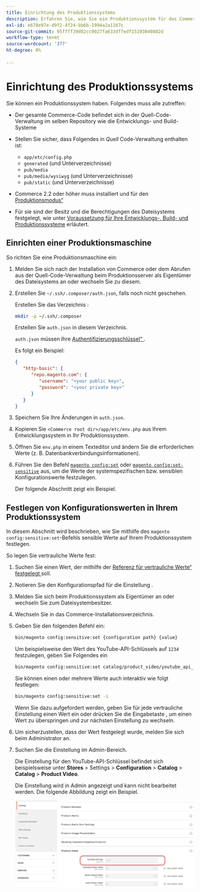 ```yaml
---
title: Einrichtung des Produktionssystems
description: Erfahren Sie, wie Sie ein Produktionssystem für das Commerce-Programm einrichten.
exl-id: e678e97e-d9f2-4f24-bb6b-1994a2a1167c
source-git-commit: 95ffff39d82cc9027fa633dffedf15193040802d
workflow-type: tm+mt
source-wordcount: '377'
ht-degree: 0%

---
```


# Einrichtung des Produktionssystems

Sie können ein Produktionssystem haben. Folgendes muss alle zutreffen:

- Der gesamte Commerce-Code befindet sich in der Quell-Code-Verwaltung im selben Repository wie die Entwicklungs- und Build-Systeme
- Stellen Sie sicher, dass Folgendes in _Quell_ Code-Verwaltung enthalten ist:

   - `app/etc/config.php`
   - `generated` (und Unterverzeichnisse)
   - `pub/media`
   - `pub/media/wysiwyg` (und Unterverzeichnisse)
   - `pub/static` (und Unterverzeichnisse)

- Commerce 2.2 oder höher muss installiert und für den [Produktionsmodus“ ](../bootstrap/application-modes.md#production-mode)
- Für sie sind der Besitz und die Berechtigungen des Dateisystems festgelegt, wie unter [Voraussetzung für Ihre Entwicklungs-, Build- und Produktionssysteme](../deployment/prerequisites.md) erläutert.

## Einrichten einer Produktionsmaschine

So richten Sie eine Produktionsmaschine ein:

1. Melden Sie sich nach der Installation von Commerce oder dem Abrufen aus der Quell-Code-Verwaltung beim Produktionsserver als Eigentümer des Dateisystems an oder wechseln Sie zu diesem.
1. Erstellen Sie `~/.ssh/.composer/auth.json`, falls noch nicht geschehen.

   Erstellen Sie das Verzeichnis :

   ```bash
   mkdir -p ~/.ssh/.composer
   ```

   Erstellen Sie `auth.json` in diesem Verzeichnis.

   `auth.json` müssen Ihre [Authentifizierungsschlüssel“ ](../../installation/prerequisites/authentication-keys.md).

   Es folgt ein Beispiel:

   ```json
   {
      "http-basic": {
         "repo.magento.com": {
            "username": "<your public key>",
            "password": "<your private key>"
         }
      }
   }
   ```

1. Speichern Sie Ihre Änderungen in `auth.json`.
1. Kopieren Sie `<Commerce root dir>/app/etc/env.php` aus Ihrem Entwicklungssystem in Ihr Produktionssystem.
1. Öffnen Sie `env.php` in einem Texteditor und ändern Sie die erforderlichen Werte (z. B. Datenbankverbindungsinformationen).
1. Führen Sie den Befehl [`magento config:set`](../cli/set-configuration-values.md) oder [`magento config:set-sensitive`](../cli/set-configuration-values.md) aus, um die Werte der systemspezifischen bzw. sensiblen Konfigurationswerte festzulegen.

   Der folgende Abschnitt zeigt ein Beispiel.

## Festlegen von Konfigurationswerten in Ihrem Produktionssystem

In diesem Abschnitt wird beschrieben, wie Sie mithilfe des `magento config:sensitive:set`-Befehls sensible Werte auf Ihrem Produktionssystem festlegen.

So legen Sie vertrauliche Werte fest:

1. Suchen Sie einen Wert, der mithilfe der [Referenz für vertrauliche Werte“ festgelegt ](../reference/config-reference-sens.md) soll.
1. Notieren Sie den Konfigurationspfad für die Einstellung .
1. Melden Sie sich beim Produktionssystem als Eigentümer an oder wechseln Sie zum Dateisystembesitzer.
1. Wechseln Sie in das Commerce-Installationsverzeichnis.
1. Geben Sie den folgenden Befehl ein:

   ```bash
   bin/magento config:sensitive:set {configuration path} {value}
   ```

   Um beispielsweise den Wert des YouTube-API-Schlüssels auf `1234` festzulegen, geben Sie Folgendes ein

   ```bash
   bin/magento config:sensitive:set catalog/product_video/youtube_api_key 1234
   ```

   Sie können einen oder mehrere Werte auch interaktiv wie folgt festlegen:

   ```bash
   bin/magento config:sensitive:set -i
   ```

   Wenn Sie dazu aufgefordert werden, geben Sie für jede vertrauliche Einstellung einen Wert ein oder drücken Sie die Eingabetaste , um einen Wert zu überspringen und zur nächsten Einstellung zu wechseln.

1. Um sicherzustellen, dass der Wert festgelegt wurde, melden Sie sich beim Administrator an.
1. Suchen Sie die Einstellung im Admin-Bereich.

   Die Einstellung für den YouTube-API-Schlüssel befindet sich beispielsweise unter **Stores** > Settings > **Configuration** > **Catalog** > **Catalog** > **Product Video**.

   Die Einstellung wird in Admin angezeigt und kann nicht bearbeitet werden. Die folgende Abbildung zeigt ein Beispiel.

   ![Sensitive-Einstellung in der Admin-](../../assets/configuration/sensitive-set.png)
